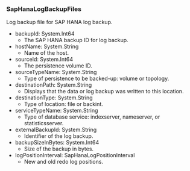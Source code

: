 ### SapHanaLogBackupFiles
Log backup file for SAP HANA log backup.

- backupId: System.Int64
  - The SAP HANA backup ID for log backup.
- hostName: System.String
  - Name of the host.
- sourceId: System.Int64
  - The persistence volume ID.
- sourceTypeName: System.String
  - Type of persistence to be backed-up: volume or topology.
- destinationPath: System.String
  - Displays that the data or log backup was written to this location.
- destinationType: System.String
  - Type of location: file or backint.
- serviceTypeName: System.String
  - Type of database service: indexserver, nameserver, or statisticsserver.
- externalBackupId: System.String
  - Identifier of the log backup.
- backupSizeInBytes: System.Int64
  - Size of the backup in bytes.
- logPositionInterval: SapHanaLogPositionInterval
  - New and old redo log positions.
